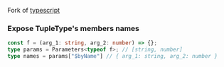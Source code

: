 Fork of [typescript](https://github.com/microsoft/TypeScript)

### Expose TupleType's members names

```ts
const f = (arg_1: string, arg_2: number) => {};
type params = Parameters<typeof f>; // [string, number]
type names = params["$byName"] // { arg_1: string, arg_2: number }
```
